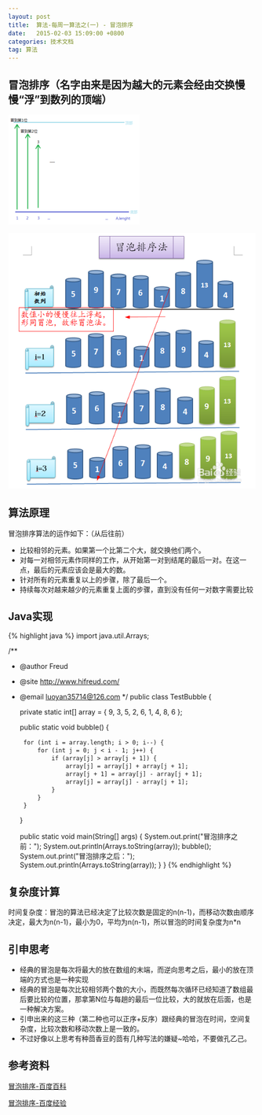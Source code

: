 ```yaml
---
layout: post
title:  算法-每周一算法之(一) - 冒泡排序
date:   2015-02-03 15:09:00 +0800
categories: 技术文档
tag: 算法
---
```


冒泡排序（名字由来是因为越大的元素会经由交换慢慢“浮”到数列的顶端）
--------------------------------------------------------
![冒泡Logo](/images/blog/algorithm/sort/bubble/1-bobble-logo.png)

![冒泡过程](/images/blog/algorithm/sort/bubble/2-bubble-introduct.png)

算法原理
--------------------------------------------------------
冒泡排序算法的运作如下：（从后往前）

* 比较相邻的元素。如果第一个比第二个大，就交换他们两个。
* 对每一对相邻元素作同样的工作，从开始第一对到结尾的最后一对。在这一点，最后的元素应该会是最大的数。
* 针对所有的元素重复以上的步骤，除了最后一个。
* 持续每次对越来越少的元素重复上面的步骤，直到没有任何一对数字需要比较

Java实现
--------------------------------------------------------
{% highlight java %}
import java.util.Arrays;

/**
 * @author Freud
 * @site http://www.hifreud.com/
 * @email luoyan35714@126.com
 */
public class TestBubble {

	private static int[] array = { 9, 3, 5, 2, 6, 1, 4, 8, 6 };

	public static void bubble() {

		for (int i = array.length; i > 0; i--) {
			for (int j = 0; j < i - 1; j++) {
				if (array[j] > array[j + 1]) {
					array[j] = array[j] + array[j + 1];
					array[j + 1] = array[j] - array[j + 1];
					array[j] = array[j] - array[j + 1];
				}
			}
		}
	}

	public static void main(String[] args) {
		System.out.print("冒泡排序之前：");
		System.out.println(Arrays.toString(array));
		bubble();
		System.out.print("冒泡排序之后：");
		System.out.println(Arrays.toString(array));
	}
}
{% endhighlight %}

复杂度计算
--------------------------------------------------------
时间复杂度：冒泡的算法已经决定了比较次数是固定的n(n-1)，而移动次数由顺序决定，最大为n(n-1)，最小为0，平均为n(n-1)，所以冒泡的时间复杂度为n*n


引申思考
--------------------------------------------------------
* 经典的冒泡是每次将最大的放在数组的末端，而逆向思考之后，最小的放在顶端的方式也是一种实现
* 经典的冒泡是每次比较相邻两个数的大小，而既然每次循环已经知道了数组最后要比较的位置，那拿第N位与每趟的最后一位比较，大的就放在后面，也是一种解决方案。
* 引申出来的这三种（第二种也可以正序+反序）跟经典的冒泡在时间，空间复杂度，比较次数和移动次数上是一致的。
* 不过好像以上思考有种茴香豆的茴有几种写法的嫌疑~哈哈，不要做孔乙己。

参考资料
--------------------------------------------------------

[冒泡排序-百度百科](http://baike.baidu.com/link?url=-JWNZUYVK3QYiMyvvw3MjszFGeFGsFnv-5cfGZ1MTHBH9e820JuqvHJirY1AipnNN8bYJZ0ng3fBf4iiOYgOpa)

[冒泡排序-百度经验](http://jingyan.baidu.com/article/6525d4b13f920bac7d2e9484.html)